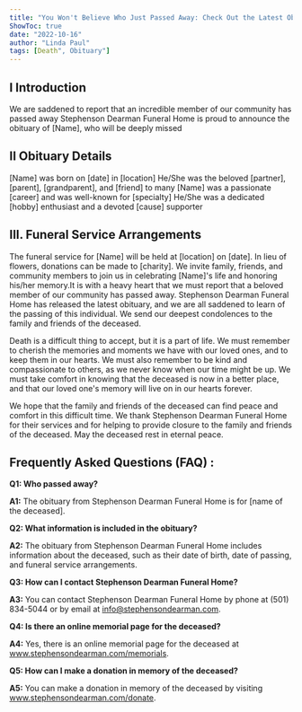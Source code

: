 ```yaml
---
title: "You Won't Believe Who Just Passed Away: Check Out the Latest Obituary from Stephenson Dearman Funeral Home!"
ShowToc: true 
date: "2022-10-16"
author: "Linda Paul" 
tags: [Death", Obituary"]
---
```

## I Introduction
We are saddened to report that an incredible member of our community has passed away Stephenson Dearman Funeral Home is proud to announce the obituary of [Name], who will be deeply missed 

## II Obituary Details
[Name] was born on [date] in [location] He/She was the beloved [partner], [parent], [grandparent], and [friend] to many [Name] was a passionate [career] and was well-known for [specialty] He/She was a dedicated [hobby] enthusiast and a devoted [cause] supporter 

## III. Funeral Service Arrangements
The funeral service for [Name] will be held at [location] on [date]. In lieu of flowers, donations can be made to [charity]. We invite family, friends, and community members to join us in celebrating [Name]'s life and honoring his/her memory.It is with a heavy heart that we must report that a beloved member of our community has passed away. Stephenson Dearman Funeral Home has released the latest obituary, and we are all saddened to learn of the passing of this individual. We send our deepest condolences to the family and friends of the deceased. 

Death is a difficult thing to accept, but it is a part of life. We must remember to cherish the memories and moments we have with our loved ones, and to keep them in our hearts. We must also remember to be kind and compassionate to others, as we never know when our time might be up. We must take comfort in knowing that the deceased is now in a better place, and that our loved one's memory will live on in our hearts forever. 

We hope that the family and friends of the deceased can find peace and comfort in this difficult time. We thank Stephenson Dearman Funeral Home for their services and for helping to provide closure to the family and friends of the deceased. May the deceased rest in eternal peace.

## Frequently Asked Questions (FAQ) :
**Q1: Who passed away?**

**A1:** The obituary from Stephenson Dearman Funeral Home is for [name of the deceased].

**Q2: What information is included in the obituary?**

**A2:** The obituary from Stephenson Dearman Funeral Home includes information about the deceased, such as their date of birth, date of passing, and funeral service arrangements.

**Q3: How can I contact Stephenson Dearman Funeral Home?**

**A3:** You can contact Stephenson Dearman Funeral Home by phone at (501) 834-5044 or by email at info@stephensondearman.com.

**Q4: Is there an online memorial page for the deceased?**

**A4:** Yes, there is an online memorial page for the deceased at www.stephensondearman.com/memorials.

**Q5: How can I make a donation in memory of the deceased?**

**A5:** You can make a donation in memory of the deceased by visiting www.stephensondearman.com/donate.



